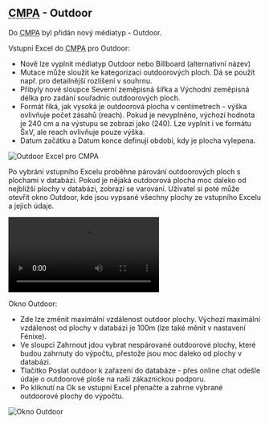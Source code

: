 ﻿---
categories: [fenix]
layout: fenix
---

## <abbr title="Crossmediální postanalýza">CMPA</abbr> - Outdoor
Do <abbr title="Crossmediální postanalýza">CMPA</abbr> byl přidán nový médiatyp - Outdoor.

Vstupní Excel do <abbr title="Crossmediální postanalýza">CMPA</abbr> pro Outdoor:
<ul>
<li>Nově lze vyplnit médiatyp Outdoor nebo Billboard (alternativní název)</li>
<li>Mutace může sloužit ke kategorizaci outdoorových ploch. Dá se použít např. pro detailnější rozlišení v souhrnu.</li>
<li>Přibyly nové sloupce Severní zeměpisná šířka a Východní zeměpisná délka pro zadání souřadnic outdoorových ploch.</li>
<li>Formát říká, jak vysoká je outdoorová plocha v centimetrech -  výška ovlivňuje počet zásahů (reach). Pokud je nevyplněno, výchozí hodnota je 240 cm a na výstupu se zobrazí jako (240). Lze vyplnit i ve formátu ŠxV, ale reach ovlivňuje pouze výška.</li>
<li>Datum začátku a Datum konce definují období, kdy je plocha vylepena.</li>
</ul>

![Outdoor Excel pro CMPA]({{site.url}}/data/cmpaoutdoorexcel.png "Outdoor Excel pro CMPA")

Po vybrání vstupního Excelu proběhne párování outdoorových ploch s plochami v databázi. Pokud je nějaká outdoorová plocha moc daleko od nejbližší plochy v databázi, zobrazí se varování. Uživatel si poté může otevřít okno Outdoor, kde jsou vypsané všechny plochy ze vstupního Excelu a jejich údaje.

<video src="{{site.url}}/data/cmpaoutdoor2.mp4" type="video/mp4" controls>CMPA - Outdoor</video>

Okno Outdoor:

<ul>
<li>Zde lze změnit maximální vzdálenost outdoor plochy. Výchozí maximální vzdálenost od plochy v databázi je 100m (lze také měnit v nastavení Fénixe).</li>
<li>Ve sloupci Zahrnout jdou vybrat nespárované outdoorové plochy, které budou zahrnuty do výpočtu, přestože jsou moc daleko od plochy v databázi.</li>
<li>Tlačítko Poslat outdoor k zařazení do databáze - přes online chat odešle údaje o outdoorové ploše na naši zákaznickou podporu.</li>
<li>Po kliknutí na Ok se vstupní Excel přenačte a zahrne vybrané outdoorové plochy do výpočtu.</li>
</ul>

![Okno Outdoor]({{site.url}}/data/outdoorokno2.png "Okno Outdoor")